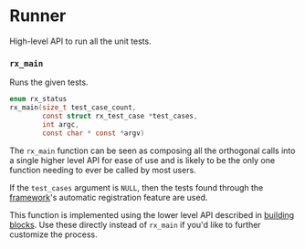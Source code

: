 Runner
======

High-level API to run all the unit tests.


### `rx_main`

Runs the given tests.

```c
enum rx_status
rx_main(size_t test_case_count,
        const struct rx_test_case *test_cases,
        int argc,
        const char * const *argv)
```

The `rx_main` function can be seen as composing all the orthogonal calls into
a single higher level API for ease of use and is likely to be the only one
function needing to ever be called by most users.

If the `test_cases` argument is `NULL`, then the tests found through
the [framework][framework]'s automatic registration feature are used.

This function is implemented using the lower level API described in
[building blocks][building-blocks]. Use these directly instead of `rx_main`
if you'd like to further customize the process.


[building-blocks]: ./building-blocks.md
[framework]: ./framework.md
